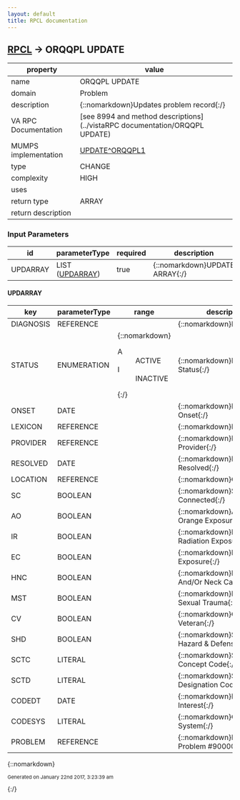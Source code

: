 ```yaml
---
layout: default
title: RPCL documentation
---
```




## [RPCL](TableOfContent.md) &#8594; ORQQPL UPDATE 

 property | value 
--- | --- 
 name | ORQQPL UPDATE
 domain | Problem
 description | {::nomarkdown}Updates problem record{:/}
 VA RPC Documentation | [see 8994 and method descriptions](../vistaRPC documentation/ORQQPL UPDATE)
 MUMPS implementation | [UPDATE^ORQQPL1](http://code.osehra.org/dox/Routine_ORQQPL1_source.html)
 type | CHANGE
 complexity | HIGH
 uses | 
 return type | ARRAY
 return description | 

### Input Parameters

| id | parameterType | required | description | example | 
| --- | --- | --- | --- | --- | 
| UPDARRAY | LIST ([UPDARRAY](#for-id-updarray)) | true | {::nomarkdown}UPDATE ARRAY{:/} |  | 

#### UPDARRAY

| key | parameterType | range | description | mvdmProperty | example | 
| --- | --- | --- | --- | --- | --- | 
| DIAGNOSIS | REFERENCE |  | {::nomarkdown}Diagnosis{:/} | diagnosis | ORARRAY(\DIAGNOSIS\)=\521774\ | 
| STATUS | ENUMERATION | {::nomarkdown}<dl><dt>A</dt><dd>ACTIVE</dd><dt>I</dt><dd>INACTIVE</dd></dl>{:/} | {::nomarkdown}Problem Status{:/} | problemStatus | ORARRAY(\STATUS\)=\I\ | 
| ONSET | DATE |  | {::nomarkdown}Date Of Onset{:/} | onsetDate | ORARRAY(\ONSET\)=\3160303.\ | 
| LEXICON | REFERENCE |  | {::nomarkdown}Problem{:/} | problem | ORARRAY(\LEXICON\)=\7647488\ | 
| PROVIDER | REFERENCE |  | {::nomarkdown}Recording Provider{:/} | enteredBy | ORARRAY(\PROVIDER\)=\57\ | 
| RESOLVED | DATE |  | {::nomarkdown}Date Resolved{:/} | resolvedDate | ORARRAY(\RESOLVED\)=\3160812\ | 
| LOCATION | REFERENCE |  | {::nomarkdown}Clinic{:/} | clinic | ORARRAY(\LOCATION\)=\10\ | 
| SC | BOOLEAN |  | {::nomarkdown}Service Connected{:/} | isServiceConnected | ORARRAY(\SC\)=\\ | 
| AO | BOOLEAN |  | {::nomarkdown}Agent Orange Exposure{:/} | isAgentOrangeExposure | ORARRAY(\AO\)=\0\ | 
| IR | BOOLEAN |  | {::nomarkdown}Ionizing Radiation Exposure{:/} | isIonizingRadiationExposure | ORARRAY(\IR\)=\0\ | 
| EC | BOOLEAN |  | {::nomarkdown}Persian Gulf Exposure{:/} | isPersianGulfExposure | ORARRAY(\EC\)=\0\ | 
| HNC | BOOLEAN |  | {::nomarkdown}Head And/Or Neck Cancer{:/} | isHeadAndOrNeckCancer | ORARRAY(\HNC\)=\0\ | 
| MST | BOOLEAN |  | {::nomarkdown}Military Sexual Trauma{:/} | isMilitarySexualTrauma | ORARRAY(\MST\)=\0\ | 
| CV | BOOLEAN |  | {::nomarkdown}Combat Veteran{:/} | isCombatVeteran | ORARRAY(\CV\)=\0\ | 
| SHD | BOOLEAN |  | {::nomarkdown}Shipboard Hazard & Defense{:/} | isShipboardHazardDefense | ORARRAY(\SHD\)=\0\ | 
| SCTC | LITERAL |  | {::nomarkdown}Snomed Ct Concept Code{:/} | snomedCTConceptCode | ORARRAY(\SCTC\)=\38341003\ | 
| SCTD | LITERAL |  | {::nomarkdown}Snomed Ct Designation Code{:/} | snomedCTDesignationCode | ORARRAY(\SCTD\)=\64176011\ | 
| CODEDT | DATE |  | {::nomarkdown}Date Of Interest{:/} | interestDate | ORARRAY(\CODEDT\)=\3160725.\ | 
| CODESYS | LITERAL |  | {::nomarkdown}Coding System{:/} | codingSystem | ORARRAY(\CODESYS\)=\10D\ | 
| PROBLEM | REFERENCE |  | {::nomarkdown}Pointer to Problem #9000011{:/} |  | ORARRAY(\PROBLEM\)=\1\ | 

{::nomarkdown} <br/><p style="font-size: 11px">Generated on January 22nd 2017, 3:23:39 am</p>{:/}